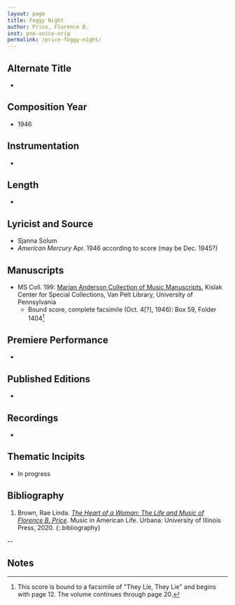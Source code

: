 ```yaml
---
layout: page
title: Foggy Night
author: Price, Florence B.
inst: pno-voice-orig
permalink: /price-foggy-night/
---
```


## Alternate Title
- 

## Composition Year
- 1946

## Instrumentation
- 

## Length
- 

## Lyricist and Source
- Sjanna Solum
- *American Mercury* Apr. 1946 according to score (may be Dec. 1945?)

## Manuscripts
- MS Coll. 199: <a href="https://www.library.upenn.edu/detail/collection/marian-anderson-collection" target="_blank">Marian Anderson Collection of Music Manuscripts</a>, Kislak Center for Special Collections, Van Pelt Library, University of Pennsylvania
    * Bound score, complete facsimile (Oct. 4[?], 1946): Box 59, Folder 1404[^fn1]

## Premiere Performance
- 

## Published Editions
- 

## Recordings
- 

## Thematic Incipits
- In progress

## Bibliography
1. Brown, Rae Linda. <a href="https://www.worldcat.org/title/1122800180" target="_blank">*The Heart of a Woman: The Life and Music of Florence B. Price*</a>. Music in American Life. Urbana: University of Illinois Press, 2020.
{:.bibliography}

--

## Notes
[^fn1]: This score is bound to a facsimile of "They Lie, They Lie" and begins with page 12. The volume continues through page 20.